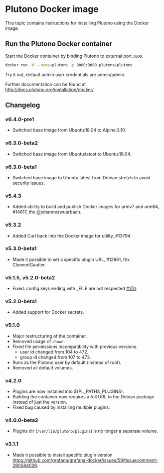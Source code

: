 # Plutono Docker image

This topic contains instructions for installing Plutono using the Docker image.

## Run the Plutono Docker container

Start the Docker container by binding Plutono to external port `3000`.

```bash
docker run -d --name=plutono -p 3000:3000 plutono/plutono
```

Try it out, default admin user credentials are admin/admin.

Further documentation can be found at http://docs.plutono.org/installation/docker/.

## Changelog

### v6.4.0-pre1

- Switched base image from Ubuntu:18.04 to Alpine:3.10.

### v6.3.0-beta2
- Switched base image from Ubuntu:latest to Ubuntu:18.04.

### v6.3.0-beta1
- Switched base image to Ubuntu:latest from Debian:stretch to avoid security issues.

### v5.4.3
- Added ability to build and publish Docker images for armv7 and arm64, #14617, thx @johanneswuerbach.

### v5.3.2
- Added Curl back into the Docker image for utility, #13794.

### v5.3.0-beta1
- Made it possible to set a specific plugin URL, #12861, thx ClementGautier.

### v5.1.5, v5.2.0-beta2
- Fixed: config keys ending with _FILE are not respected [#170](https://github.com/grafana/grafana-docker/issues/170).

### v5.2.0-beta1
- Added support for Docker secrets.

### v5.1.0
- Major restructuring of the container.
- Removed usage of `chown`.
- Fixed file permissions incompatibility with previous versions.
  * user id changed from 104 to 472.
  * group id changed from 107 to 472.
- Runs as the Plutono user by default (instead of root).
- Removed all default volumes.

### v4.2.0
- Plugins are now installed into ${PL_PATHS_PLUGINS}.
- Building the container now requires a full URL to the Debian package instead of just the version.
- Fixed bug caused by installing multiple plugins.

### v4.0.0-beta2
- Plugins dir (`/var/lib/plutono/plugins`) is no longer a separate volume.

### v3.1.1
- Made it possible to install specific plugin version https://github.com/grafana/grafana-docker/issues/59#issuecomment-260584026.
